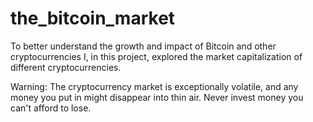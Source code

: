# the_bitcoin_market

To better understand the growth and impact of Bitcoin and other cryptocurrencies I, in this project, explored the market capitalization of different cryptocurrencies.

Warning: The cryptocurrency market is exceptionally volatile, and any money you put in might disappear into thin air. Never invest money you can't afford to lose.
